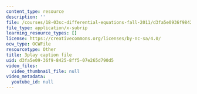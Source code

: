 ```yaml
---
content_type: resource
description: ''
file: /courses/18-03sc-differential-equations-fall-2011/d3fa5e0936f984258ff507e265d790d5_SioXozu-Loo.srt
file_type: application/x-subrip
learning_resource_types: []
license: https://creativecommons.org/licenses/by-nc-sa/4.0/
ocw_type: OCWFile
resourcetype: Other
title: 3play caption file
uid: d3fa5e09-36f9-8425-8ff5-07e265d790d5
video_files:
  video_thumbnail_file: null
video_metadata:
  youtube_id: null
---
```

